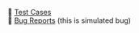 🧪 [Test Cases](./test-case/timer-test-cases.md)  
🐞 [Bug Reports](./test-case/bug-reports.md) (this is simulated bug)
